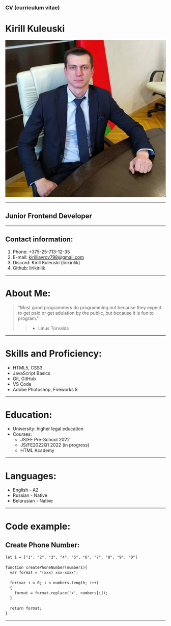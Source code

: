 ### CV (сurriculum vitae)
# **Kirill Kuleuski**  
![Foto:](/src/%D0%BC%D0%BE%D0%B9%20%D0%B0%D0%B2%D0%B0%D1%82%D0%B0%D1%80.jpg "Foto")
*****************************************
## Junior Frontend Developer
_________________________________________
## Contact information:
1.  Phone: +375-25-713-12-35
2. E-mail: kirilllavrov798@gmail.com
3. Discord: Kirill Kuleuski (lirikirilik)
4. Github: lirikirilik
************************************************
# About Me:
> "Most good programmers do programming not because they expect to get paid or get adulation by the public, but because it is fun to program."
>>- Linus Torvalds
*************************************************
# Skills and Proficiency:

* HTML5, CSS3
* JavaScript Basics
* Git, GitHub
* VS Code
* Adobe Photoshop, Fireworks 8
************************************************
# Education:
* University: higher legal education
* Courses:
   * JS/FE Pre-School 2022
   * JS/FE2022Q1 2022  (in progress)
   * HTML Academy
************************************************
# Languages:
* English - A2
* Russian - Native
* Belarusian - Native
*************************************************
# Code example:
## Create Phone Number:
```
let i = ["1", "2", "3", "4", "5", "6", "7", "8", "9", "0"]

function createPhoneNumber(numbers){
  var format = "(xxx) xxx-xxxx";
  
  for(var i = 0; i < numbers.length; i++)
  {
    format = format.replace('x', numbers[i]);
  }
  
  return format;
}
```
*************************************************